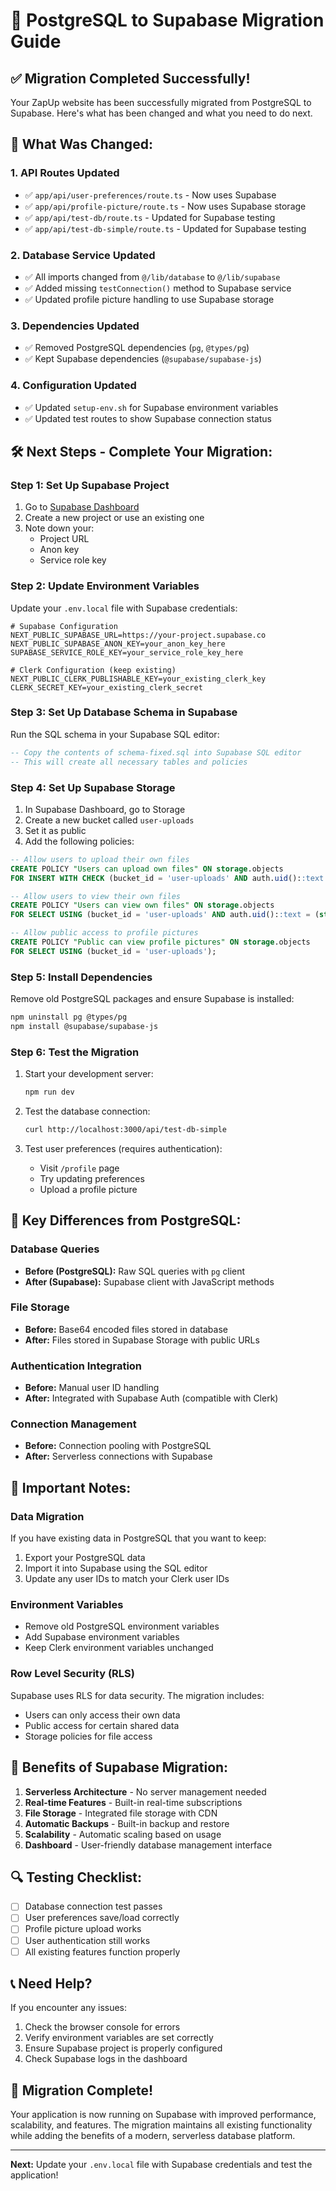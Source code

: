 # 🚀 PostgreSQL to Supabase Migration Guide

## ✅ **Migration Completed Successfully!**

Your ZapUp website has been successfully migrated from PostgreSQL to Supabase. Here's what has been changed and what you need to do next.

## 🔄 **What Was Changed:**

### 1. **API Routes Updated**
- ✅ `app/api/user-preferences/route.ts` - Now uses Supabase
- ✅ `app/api/profile-picture/route.ts` - Now uses Supabase storage
- ✅ `app/api/test-db/route.ts` - Updated for Supabase testing
- ✅ `app/api/test-db-simple/route.ts` - Updated for Supabase testing

### 2. **Database Service Updated**
- ✅ All imports changed from `@/lib/database` to `@/lib/supabase`
- ✅ Added missing `testConnection()` method to Supabase service
- ✅ Updated profile picture handling to use Supabase storage

### 3. **Dependencies Updated**
- ✅ Removed PostgreSQL dependencies (`pg`, `@types/pg`)
- ✅ Kept Supabase dependencies (`@supabase/supabase-js`)

### 4. **Configuration Updated**
- ✅ Updated `setup-env.sh` for Supabase environment variables
- ✅ Updated test routes to show Supabase connection status

## 🛠️ **Next Steps - Complete Your Migration:**

### Step 1: Set Up Supabase Project
1. Go to [Supabase Dashboard](https://supabase.com/dashboard)
2. Create a new project or use an existing one
3. Note down your:
   - Project URL
   - Anon key
   - Service role key

### Step 2: Update Environment Variables
Update your `.env.local` file with Supabase credentials:

```env
# Supabase Configuration
NEXT_PUBLIC_SUPABASE_URL=https://your-project.supabase.co
NEXT_PUBLIC_SUPABASE_ANON_KEY=your_anon_key_here
SUPABASE_SERVICE_ROLE_KEY=your_service_role_key_here

# Clerk Configuration (keep existing)
NEXT_PUBLIC_CLERK_PUBLISHABLE_KEY=your_existing_clerk_key
CLERK_SECRET_KEY=your_existing_clerk_secret
```

### Step 3: Set Up Database Schema in Supabase
Run the SQL schema in your Supabase SQL editor:

```sql
-- Copy the contents of schema-fixed.sql into Supabase SQL editor
-- This will create all necessary tables and policies
```

### Step 4: Set Up Supabase Storage
1. In Supabase Dashboard, go to Storage
2. Create a new bucket called `user-uploads`
3. Set it as public
4. Add the following policies:

```sql
-- Allow users to upload their own files
CREATE POLICY "Users can upload own files" ON storage.objects
FOR INSERT WITH CHECK (bucket_id = 'user-uploads' AND auth.uid()::text = (storage.foldername(name))[1]);

-- Allow users to view their own files
CREATE POLICY "Users can view own files" ON storage.objects
FOR SELECT USING (bucket_id = 'user-uploads' AND auth.uid()::text = (storage.foldername(name))[1]);

-- Allow public access to profile pictures
CREATE POLICY "Public can view profile pictures" ON storage.objects
FOR SELECT USING (bucket_id = 'user-uploads');
```

### Step 5: Install Dependencies
Remove old PostgreSQL packages and ensure Supabase is installed:

```bash
npm uninstall pg @types/pg
npm install @supabase/supabase-js
```

### Step 6: Test the Migration
1. Start your development server:
   ```bash
   npm run dev
   ```

2. Test the database connection:
   ```bash
   curl http://localhost:3000/api/test-db-simple
   ```

3. Test user preferences (requires authentication):
   - Visit `/profile` page
   - Try updating preferences
   - Upload a profile picture

## 🔧 **Key Differences from PostgreSQL:**

### **Database Queries**
- **Before (PostgreSQL):** Raw SQL queries with `pg` client
- **After (Supabase):** Supabase client with JavaScript methods

### **File Storage**
- **Before:** Base64 encoded files stored in database
- **After:** Files stored in Supabase Storage with public URLs

### **Authentication Integration**
- **Before:** Manual user ID handling
- **After:** Integrated with Supabase Auth (compatible with Clerk)

### **Connection Management**
- **Before:** Connection pooling with PostgreSQL
- **After:** Serverless connections with Supabase

## 🚨 **Important Notes:**

### **Data Migration**
If you have existing data in PostgreSQL that you want to keep:
1. Export your PostgreSQL data
2. Import it into Supabase using the SQL editor
3. Update any user IDs to match your Clerk user IDs

### **Environment Variables**
- Remove old PostgreSQL environment variables
- Add Supabase environment variables
- Keep Clerk environment variables unchanged

### **Row Level Security (RLS)**
Supabase uses RLS for data security. The migration includes:
- Users can only access their own data
- Public access for certain shared data
- Storage policies for file access

## 🎯 **Benefits of Supabase Migration:**

1. **Serverless Architecture** - No server management needed
2. **Real-time Features** - Built-in real-time subscriptions
3. **File Storage** - Integrated file storage with CDN
4. **Automatic Backups** - Built-in backup and restore
5. **Scalability** - Automatic scaling based on usage
6. **Dashboard** - User-friendly database management interface

## 🔍 **Testing Checklist:**

- [ ] Database connection test passes
- [ ] User preferences save/load correctly
- [ ] Profile picture upload works
- [ ] User authentication still works
- [ ] All existing features function properly

## 📞 **Need Help?**

If you encounter any issues:
1. Check the browser console for errors
2. Verify environment variables are set correctly
3. Ensure Supabase project is properly configured
4. Check Supabase logs in the dashboard

## 🎉 **Migration Complete!**

Your application is now running on Supabase with improved performance, scalability, and features. The migration maintains all existing functionality while adding the benefits of a modern, serverless database platform.

---

**Next:** Update your `.env.local` file with Supabase credentials and test the application! 